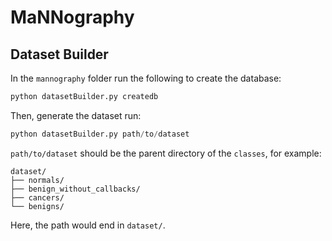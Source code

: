 # MaNNography

## Dataset Builder

In the `mannography` folder run the following to create the database:

```python
python datasetBuilder.py createdb
```

Then, generate the dataset run:

```python
python datasetBuilder.py path/to/dataset
```

`path/to/dataset` should be the parent directory of the `classes`, for example:

    dataset/
    ├── normals/
    ├── benign_without_callbacks/
    ├── cancers/
    └── benigns/

Here, the path would end in `dataset/`.